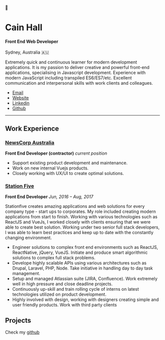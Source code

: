 👋

# Cain Hall

#### Front End Web Developer

Sydney, Australia 🇦🇺

Extremely quick and continuous learner for modern development applications. It is my passion to deliver creative and powerful front-end applications, specialising in Javascript development. Experience with modern JavaScript including transpiled ES6/ES7/etc. Excellent communication and interpersonal skills with work clients and colleagues.

* [Email](mailto:me@cainhall.com.au 'email')
* [Website](http://cainhall.com.au 'website')
* [Linkedin](https://linkedin.com/in/cainhall/ 'linkedin')
* [Github](https://github.com/cain 'github')

---

## Work Experience

### [NewsCorp Australia](https://www.newscorpaustralia.com)

**Front End Developer (contractor)**
_current position_

- Support existing product development and maintenance.
- Work on new internal Vuejs products.
- Closely working with UX/UI to create optimal solutions.

### [Station Five](https://www.stationfive.com/)

**Front End Developer**
_Jun, 2016 – Aug, 2017_

Stationfive creates amazing applications and web solutions for every company type - start ups to corporates. My role included creating modern applications from start to finish. Working with various technologies such as ReactJS and VueJs, I worked closely with clients ensuring that we were able to create best solution. Working under two senior full stack developers, I was able to learn best practices and keep up to date with the constantly changing environment.

* Engineer solutions to complex front end environments such as ReactJS, ReactNative, jQuery, VueJS.
Initiate and produce smart algorithmic solutions to complex full stack problems.
* Develope highly scalable APIs using various architectures such as Drupal, Laravel, PHP, Node.
Take initiative in handling day to day task management.
* Setup and managed Atlassian suite (JIRA, Confluence).
Work extremely well in high pressure and close deadline projects.
* Continuously up-skill and train rolling cycle of interns on latest technologies utilized on product development.
* Highly involved with design, working with designers creating simple and user friendly products.
Work with third party clients

## Projects
Check my [github](https://github.com/cain)
